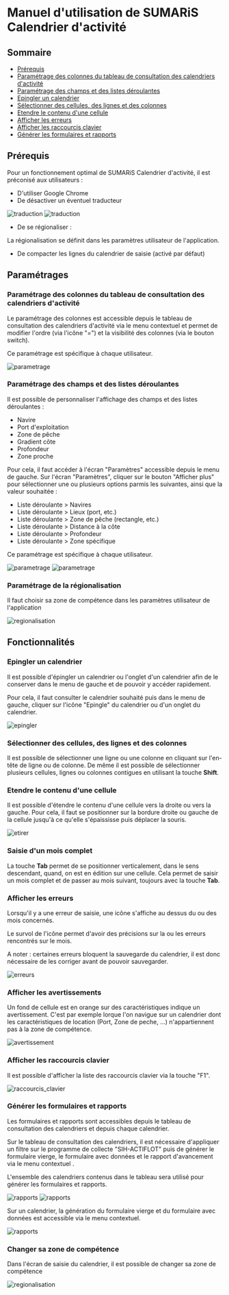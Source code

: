 # Manuel d'utilisation de SUMARiS Calendrier d'activité

## Sommaire

- [Prérequis](#prérequis)
- [Paramétrage des colonnes du tableau de consultation des calendriers d'activité](#paramétrage-des-colonnes-du-tableau-de-consultation-des-calendriers-dactivité)
- [Paramétrage des champs et des listes déroulantes](#paramétrage-des-champs-et-des-listes-déroulantes)
- [Epingler un calendrier](#epingler-un-calendrier)
- [Sélectionner des cellules, des lignes et des colonnes](#sélectionner-des-cellules-des-lignes-et-des-colonnes)
- [Etendre le contenu d'une cellule](#etendre-le-contenu-dune-cellule)
- [Afficher les erreurs](#afficher-les-erreurs)
- [Afficher les raccourcis clavier](#afficher-les-raccourcis-clavier)
- [Générer les formulaires et rapports](#générer-les-formulaires-et-rapports)


## Prérequis

Pour un fonctionnement optimal de SUMARiS Calendrier d'activité, il est préconisé aux utilisateurs :
- D'utiliser Google Chrome
- De désactiver un éventuel traducteur

![traduction](./traduction_1.png)
![traduction](./traduction_2.png)

- De se régionaliser :

La régionalisation se définit dans les paramètres utilisateur de l'application.

- De compacter les lignes du calendrier de saisie (activé par défaut)

## Paramétrages 

### Paramétrage des colonnes du tableau de consultation des calendriers d'activité

Le paramétrage des colonnes est accessible depuis le tableau de consultation des calendriers d'activité via le menu contextuel et permet de modifier 
l'ordre (via l'icône "=") et la visibilité des colonnes (via le bouton switch).

Ce paramétrage est spécifique à chaque utilisateur.

![parametrage](./paramétrage_colonnes.png)

### Paramétrage des champs et des listes déroulantes

Il est possible de personnaliser l'affichage des champs et des listes déroulantes :
- Navire
- Port d'exploitation
- Zone de pêche
- Gradient côte
- Profondeur 
- Zone proche

Pour cela, il faut accéder à l'écran "Paramètres" accessible depuis le menu de gauche.
Sur l'écran "Paramètres", cliquer sur le bouton "Afficher plus" pour sélectionner une ou plusieurs options parmis les suivantes, ainsi que la valeur souhaitée :
- Liste déroulante > Navires
- Liste déroulante > Lieux (port, etc.)
- Liste déroulante > Zone de pêche (rectangle, etc.)
- Liste déroulante > Distance à la côte
- Liste déroulante > Profondeur
- Liste déroulante > Zone spécifique

Ce paramétrage est spécifique à chaque utilisateur.

![parametrage](./paramétrage_champs.png)
![parametrage](./paramétrage_champs_2.png)

### Paramétrage de la régionalisation

Il faut choisir sa zone de compétence dans les paramètres utilisateur de l'application

![regionalisation](./parametrage_zone_competence.png)

## Fonctionnalités

### Epingler un calendrier

Il est possible d'épingler un calendrier ou l'onglet d'un calendrier afin de le conserver dans le menu de gauche et de pouvoir y accéder rapidement.

Pour cela, il faut consulter le calendrier souhaité puis dans le menu de gauche, cliquer sur l'icône "Epingle" du calendrier ou d'un onglet du calendrier.

![epingler](./épingler_calendrier.png)

### Sélectionner des cellules, des lignes et des colonnes

Il est possible de sélectionner une ligne ou une colonne en cliquant sur l'en-tête de ligne ou de colonne.
De même il est possible de sélectionner plusieurs cellules, lignes ou colonnes contigues en utilisant la touche **Shift**.

### Etendre le contenu d'une cellule

Il est possible d'étendre le contenu d'une cellule vers la droite ou vers la gauche.
Pour cela, il faut se positionner sur la bordure droite ou gauche de la cellule jusqu'à ce qu'elle s'épaississe puis déplacer la souris.

![etirer](./étirer.png)

### Saisie d'un mois complet

La touche **Tab** permet de se positionner verticalement, dans le sens descendant, quand, on est en édition sur une cellule.
Cela permet de saisir un mois complet et de passer au mois suivant, toujours avec la touche **Tab**.

### Afficher les erreurs

Lorsqu'il y a une erreur de saisie, une icône s'affiche au dessus du ou des mois concernés.

Le survol de l'icône permet d'avoir des précisions sur la ou les erreurs rencontrés sur le mois.

A noter : certaines erreurs bloquent la sauvegarde du calendrier, il est donc nécessaire de les corriger avant de pouvoir sauvegarder.

![erreurs](./afficher_erreurs.png)

### Afficher les avertissements

Un fond de cellule est en orange sur des caractéristiques indique un avertissement. 
C'est par exemple lorque l'on navigue sur un calendrier dont les caractéristiques de location (Port, Zone de peche, ...) n'appartiennent pas à la zone de compétence.

![avertissement](./avertissement_zone_competence.png)

### Afficher les raccourcis clavier

Il est possible d'afficher la liste des raccourcis clavier via la touche "F1".

![raccourcis_clavier](./raccourcis_clavier.PNG)

### Générer les formulaires et rapports

Les formulaires et rapports sont accessibles depuis le tableau de consultation des calendriers et depuis chaque calendrier.

Sur le tableau de consultation des calendriers, il est nécessaire d'appliquer un filtre sur le programme de collecte "SIH-ACTIFLOT" 
puis de générer le formulaire vierge, le formulaire avec données et le rapport d'avancement via le menu contextuel .

L'ensemble des calendriers contenus dans le tableau sera utilisé pour générer les formulaires et rapports.

![rapports](./éditer_rapports_1.png)
![rapports](./éditer_rapports_2.png)

Sur un calendrier, la génération du formulaire vierge et du formulaire avec données est accessible via le menu contextuel.

![rapports](./éditer_rapports.png)

### Changer sa zone de compétence

Dans l'écran de saisie du calendrier, il est possible de changer sa zone de compétence

![regionalisation](./changement_zone_competence.png)

